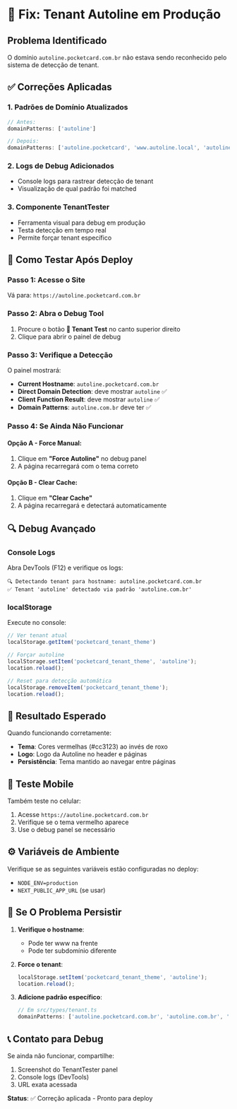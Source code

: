 # 🚨 Fix: Tenant Autoline em Produção

## Problema Identificado
O domínio `autoline.pocketcard.com.br` não estava sendo reconhecido pelo sistema de detecção de tenant.

## ✅ Correções Aplicadas

### 1. Padrões de Domínio Atualizados
```typescript
// Antes:
domainPatterns: ['autoline']

// Depois:
domainPatterns: ['autoline.pocketcard', 'www.autoline.local', 'autoline.com.br']
```

### 2. Logs de Debug Adicionados
- Console logs para rastrear detecção de tenant
- Visualização de qual padrão foi matched

### 3. Componente TenantTester
- Ferramenta visual para debug em produção
- Testa detecção em tempo real
- Permite forçar tenant específico

## 🎯 Como Testar Após Deploy

### Passo 1: Acesse o Site
Vá para: `https://autoline.pocketcard.com.br`

### Passo 2: Abra o Debug Tool
1. Procure o botão **🧪 Tenant Test** no canto superior direito
2. Clique para abrir o painel de debug

### Passo 3: Verifique a Detecção
O painel mostrará:
- **Current Hostname**: `autoline.pocketcard.com.br`
- **Direct Domain Detection**: deve mostrar `autoline` ✅
- **Client Function Result**: deve mostrar `autoline` ✅
- **Domain Patterns**: `autoline.com.br` deve ter ✅

### Passo 4: Se Ainda Não Funcionar

#### Opção A - Force Manual:
1. Clique em **"Force Autoline"** no debug panel
2. A página recarregará com o tema correto

#### Opção B - Clear Cache:
1. Clique em **"Clear Cache"** 
2. A página recarregará e detectará automaticamente

## 🔍 Debug Avançado

### Console Logs
Abra DevTools (F12) e verifique os logs:
```
🔍 Detectando tenant para hostname: autoline.pocketcard.com.br
✅ Tenant 'autoline' detectado via padrão 'autoline.com.br'
```

### localStorage
Execute no console:
```javascript
// Ver tenant atual
localStorage.getItem('pocketcard_tenant_theme')

// Forçar autoline
localStorage.setItem('pocketcard_tenant_theme', 'autoline');
location.reload();

// Reset para detecção automática
localStorage.removeItem('pocketcard_tenant_theme');
location.reload();
```

## 🎨 Resultado Esperado

Quando funcionando corretamente:
- **Tema**: Cores vermelhas (#cc3123) ao invés de roxo
- **Logo**: Logo da Autoline no header e páginas
- **Persistência**: Tema mantido ao navegar entre páginas

## 📱 Teste Mobile

Também teste no celular:
1. Acesse `https://autoline.pocketcard.com.br`
2. Verifique se o tema vermelho aparece
3. Use o debug panel se necessário

## ⚙️ Variáveis de Ambiente

Verifique se as seguintes variáveis estão configuradas no deploy:
- `NODE_ENV=production`
- `NEXT_PUBLIC_APP_URL` (se usar)

## 🚨 Se O Problema Persistir

1. **Verifique o hostname**:
   - Pode ter www na frente
   - Pode ter subdomínio diferente

2. **Force o tenant**:
   ```javascript
   localStorage.setItem('pocketcard_tenant_theme', 'autoline');
   location.reload();
   ```

3. **Adicione padrão específico**:
   ```typescript
   // Em src/types/tenant.ts
   domainPatterns: ['autoline.pocketcard.com.br', 'autoline.com.br', 'autoline.pocketcard']
   ```

## 📞 Contato para Debug

Se ainda não funcionar, compartilhe:
1. Screenshot do TenantTester panel
2. Console logs (DevTools)
3. URL exata acessada

**Status**: ✅ Correção aplicada - Pronto para deploy